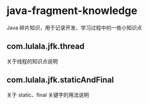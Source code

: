 # java-fragment-knowledge
Java 碎片知识，用于记录开发、学习过程中的一些小知识点

## com.lulala.jfk.thread

关于线程的知识点说明

## com.lulala.jfk.staticAndFinal

关于 static、final 关键字的用法说明